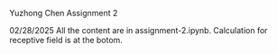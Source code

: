 Yuzhong Chen Assignment 2

02/28/2025
All the content are in assignment-2.ipynb. Calculation for receptive field is at the botom.